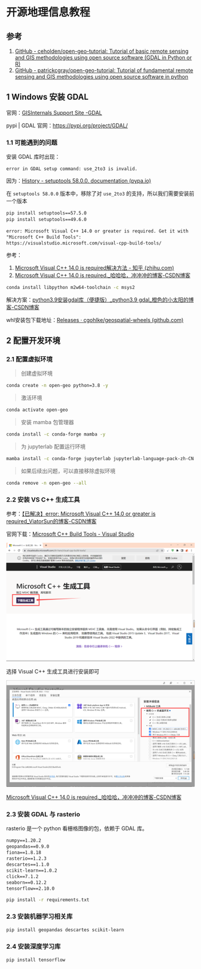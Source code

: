 # 开源地理信息教程



## 参考

1. [GitHub - ceholden/open-geo-tutorial: Tutorial of basic remote sensing and GIS methodologies using open source software (GDAL in Python or R)](https://github.com/ceholden/open-geo-tutorial)
2. [GitHub - patrickcgray/open-geo-tutorial: Tutorial of fundamental remote sensing and GIS methodologies using open source software in python](https://github.com/patrickcgray/open-geo-tutorial)



## 1 Windows 安装 GDAL

官网：[GISInternals Support Site -GDAL](https://www.gisinternals.com/release.php)

pypi | GDAL 官网：https://pypi.org/project/GDAL/



### 1.1 可能遇到的问题


安装 GDAL 库时出现：

```
error in GDAL setup command: use_2to3 is invalid.
```

因为：[History - setuptools 58.0.0. documentation (pypa.io)](https://setuptools.pypa.io/en/latest/history.html#v58-0-0)

在 `setuptools 58.0.0` 版本中，移除了对 `use_2to3` 的支持，所以我们需要安装前一个版本

```sh
pip install setuptools==57.5.0
pip install setuptools==49.6.0
```



```
error: Microsoft Visual C++ 14.0 or greater is required. Get it with "Microsoft C++ Build Tools": https://visualstudio.microsoft.com/visual-cpp-build-tools/ 
```

参考：

1. [Microsoft Visual C++ 14.0 is required解决方法 - 知乎 (zhihu.com)](https://zhuanlan.zhihu.com/p/126669852)
2. [Microsoft Visual C++ 14.0 is required._哈哈哈，冲冲冲的博客-CSDN博客](https://blog.csdn.net/qzzzxiaosheng/article/details/125119006)

```sh
conda install libpython m2w64-toolchain -c msys2
```

解决方案：[python3.9安装gdal库（便捷版）_python3.9 gdal_橙色的小太阳的博客-CSDN博客](https://blog.csdn.net/w259775/article/details/123643956)

whl安装包下载地址：[Releases · cgohlke/geospatial-wheels (github.com)](https://github.com/cgohlke/geospatial-wheels/releases)



## 2 配置开发环境

### 2.1 配置虚拟环境

> 创建虚拟环境

```sh
conda create -n open-geo python=3.8 -y
```

> 激活环境

```sh
conda activate open-geo
```

> 安装 mamba 包管理器

```sh
conda install -c conda-forge mamba -y
```

> 为 jupyterlab 配置运行环境

```sh
mamba install -c conda-forge jupyterlab jupyterlab-language-pack-zh-CN -y
```

> 如果后续出问题，可以直接移除虚拟环境

```sh
conda remove -n open-geo --all
```

### 2.2 安装 VS C++ 生成工具

参考：[【已解决】error: Microsoft Visual C++ 14.0 or greater is required_ViatorSun的博客-CSDN博客](https://blog.csdn.net/ViatorSun/article/details/118699938)

官网下载：[Microsoft C++ Build Tools - Visual Studio](https://visualstudio.microsoft.com/visual-cpp-build-tools/)

![image-20230528143409438](./img/image-20230528143409438.png)

选择 Visual C++ 生成工具进行安装即可

![image-20230528144140873](./img/image-20230528144140873.png)



[Microsoft Visual C++ 14.0 is required._哈哈哈，冲冲冲的博客-CSDN博客](https://blog.csdn.net/qzzzxiaosheng/article/details/125119006)



### 2.3 安装 GDAL 与 rasterio


rasterio 是一个 python 看栅格图像的包，依赖于 GDAL 库。

```
numpy==1.20.2
geopandas==0.9.0
fiona==1.8.18
rasterio==1.2.3
descartes==1.1.0
scikit-learn==1.0.2
click==7.1.2
seaborn==0.12.2
tensorflow==2.10.0
```



```sh
pip install -r requirements.txt
```





### 2.3 安装机器学习相关库

```sh
pip install geopandas descartes scikit-learn
```

### 2.4 安装深度学习库

```sh
pip install tensorflow
```

```

```



